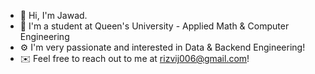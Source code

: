 - 👋 Hi, I'm Jawad.
- 🏫 I'm a student at Queen's University - Applied Math & Computer Engineering  
- ⚙️ I'm very passionate and interested in Data & Backend Engineering!
- ✉️ Feel free to reach out to me at rizvij006@gmail.com!

